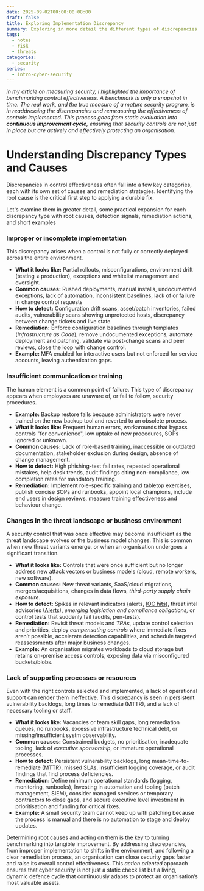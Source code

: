 ```yaml
---
date: 2025-09-02T00:00:00+08:00
draft: false
title: Exploring Implementation Discrepancy
summary: Exploring in more detail the different types of discrepancies that can undermine control effectiveness, including issues with implementation, training, and a changing threat landscape. It provides practical insights into how to detect these gaps and offers a clear, action-oriented remediation checklist to ensure continuous improvement in cybersecurity defences.
tags:
  - notes
  - risk
  - threats
categories:
  - security
series:
  - intro-cyber-security
---
```

*in my article on measuring security, I highlighted the importance of benchmarking control effectiveness.  A  benchmark is only a snapshot in time. The real work, and the true measure of a mature security program, is in  readdressing the discrepancies and remeasuring the effectiveness of controls implemented.   This process goes from static evaluation into **continuous improvement cycle**, ensuring that security controls are not just in place but are actively and effectively protecting an organisation.*

# Understanding Discrepancy Types and Causes

Discrepancies in control effectiveness often fall into a few key categories, each with its own set of causes and remediation strategies.  Identifying the root cause is the critical first step to applying a durable fix.  

Let's examine them in greater detail,  some practical expansion for each discrepancy type with root causes, detection signals, remediation actions, and short examples

### Improper or incomplete implementation
This discrepancy arises when a control is not fully or correctly deployed across the entire environment.

- **What it looks like:** Partial rollouts, misconfigurations, environment drift (testing ≠ production), exceptions and whitelist management and oversight.  
- **Common causes:** Rushed deployments, manual installs, undocumented exceptions, lack of automation, inconsistent baselines, lack of or failure in change control requests
- **How to detect:** Configuration drift scans, asset/patch inventories, failed audits, vulnerability scans showing unprotected hosts, discrepancy between change tickets and live state.  
- **Remediation:** Enforce configuration baselines through templates (*Infrastructure as Code*), remove undocumented exceptions, automate deployment and patching, validate via post-change scans and peer reviews, close the loop with change control.  
- **Example:** MFA enabled for interactive users but not enforced for service accounts, leaving authentication gaps.

### Insufficient communication or training
The human element is a common point of failure. This type of discrepancy appears when employees are unaware of, or fail to follow, security procedures.

- **Example:** Backup restore fails because administrators were never trained on the new backup tool and reverted to an obsolete process.
- **What it looks like:** Frequent human errors, workarounds that bypass controls "for convenience", low uptake of new procedures, SOPs ignored or unknown.  
- **Common causes:** Lack of role-based training, inaccessible or outdated documentation, stakeholder exclusion during design, absence of change management.  
- **How to detect:** High phishing-test fail rates, repeated operational mistakes, help desk trends, audit findings citing non-compliance, low completion rates for mandatory training. 
- **Remediation:** Implement role-specific training and tabletop exercises, publish concise SOPs and runbooks, appoint local champions, include end users in design reviews, measure training effectiveness and behaviour change.

### Changes in the threat landscape or business environment
A security control that was once effective may become insufficient as the threat landscape evolves or the business model changes. This is common when new threat variants emerge, or when an organisation undergoes a significant transition.

- **What it looks like:** Controls that were once sufficient but no longer address new attack vectors or business models (cloud, remote workers, new software).  
- **Common causes:** New threat variants, SaaS/cloud migrations, mergers/acquisitions, changes in data flows, *third-party supply chain exposure*.  
- **How to detect:** Spikes in relevant indicators (alerts, [IOC hits](https://www.teramind.co/blog/how-to-recognize-indicators-of-compromise/)), threat intel advisories ([Alerts](https://www.cyber.gov.au/about-us/view-all-content/alerts-and-advisories)),  *emerging legislation and compliance obligations,* or control tests that suddenly fail (audits, pen-tests).  
- **Remediation:**  Revisit threat models and *TRAs*, update control selection and priorities, deploy *compensating controls* where immediate fixes aren’t possible, accelerate detection capabilities, and schedule targeted reassessments after major business changes.  
- **Example:** An organisation migrates workloads to cloud storage but retains on-premise access controls, exposing data via misconfigured buckets/blobs.

### Lack of supporting processes or resources
Even with the right controls selected and implemented, a lack of operational support can render them ineffective. This discrepancy is seen in persistent vulnerability backlogs, long times to remediate (MTTR), and a lack of necessary tooling or staff.

- **What it looks like:** Vacancies or team skill gaps, long remediation queues, no runbooks, excessive infrastructure technical debt, or missing/insufficient systm observability.  
- **Common causes:** Constrained budgets, no prioritisation, inadequate tooling, lack of *executive sponsorship*, or immature operational processes.  
- **How to detect:** Persistent vulnerability backlogs, long mean-time-to-remediate (MTTR), missed SLAs, insufficient logging coverage, or audit findings that find process deficiencies.  
- **Remediation:** Define minimum operational standards (logging, monitoring, runbooks), Investing in automation and tooling (patch management, SIEM), consider managed services or temporary contractors to close gaps, and secure executive level investment in prioritisation and funding for critical fixes.  
- **Example:** A small security team cannot keep up with patching because the process is manual and there is no automation to stage and deploy updates.

Determining root causes and acting on them is the key to turning benchmarking into tangible improvement. By addressing discrepancies, from improper implementation to shifts in the environment, and following a clear remediation process, an organisation can close security gaps faster and raise its overall control effectiveness.  This *action oriented* approach ensures that cyber security is not just a static check list but a living, dynamic defence cycle that continuously adapts to protect an organisation’s most valuable assets.
